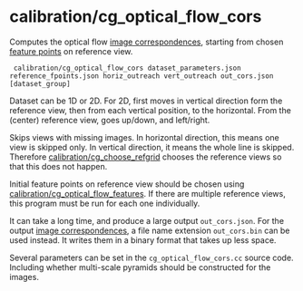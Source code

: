 # calibration/cg\_optical\_flow\_cors

Computes the optical flow [image correspondences](../../data/image_correspondences.html), starting from chosen [feature points](../../data/feature_points.html) on reference view.

     calibration/cg_optical_flow_cors dataset_parameters.json reference_fpoints.json horiz_outreach vert_outreach out_cors.json [dataset_group]

Dataset can be 1D or 2D. For 2D, first moves in vertical direction form the reference view, then from each vertical position, to the horizontal. From the (center) reference view, goes up/down, and left/right.

Skips views with missing images. In horizontal direction, this means one view is skipped only. In vertical direction, it means the whole line is skipped. Therefore [calibration/cg\_choose\_refgrid](cg_choose_refgrid.html) chooses the reference views so that this does not happen.

Initial feature points on reference view should be chosen using [calibration/cg\_optical\_flow\_features](cg_optical_flow_features.html). If there are multiple reference views, this program must be run for each one individually.

It can take a long time, and produce a large output `out_cors.json`. For the output [image correspondences](../../data/image_correspondences.html), a file name extension `out_cors.bin` can be used instead. It writes them in a binary format that takes up less space.

Several parameters can be set in the `cg_optical_flow_cors.cc` source code. Including whether multi-scale pyramids should be constructed for the images.
